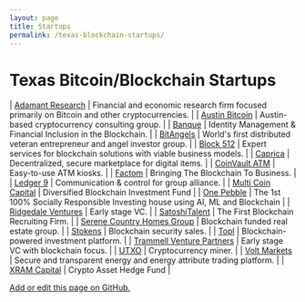 ```yaml
---
layout: page
title: Startups
permalink: /texas-blockchain-startups/
---
```


# Texas Bitcoin/Blockchain Startups

| [Adamant Research](http://www.adamantresearch.com/wp/) | Financial and economic research firm focused primarily on Bitcoin and other cryptocurrencies. |
| [Austin Bitcoin](http://austinbitcoin.com/) | Austin-based cryptocurrency consulting group. |
| [Banque](http://www.banquapp.com/) | Identity Management & Financial Inclusion in the Blockchain. |
| [BitAngels](https://angel.co/bitangels) | World's first distributed veteran entrepreneur and angel investor group. |
| [Block 512](https://block512.com/) | Expert services for blockchain solutions with viable business models. |
| [Caprica](https://angel.co/caprica) | Decentralized, secure marketplace for digital items. |
| [CoinVault ATM](http://coinvaultatm.com/) | Easy-to-use ATM kiosks. |
| [Factom](https://www.factom.com/) | Bringing The Blockchain To Business. |
| [Ledger 9](http://lejer9.com/) | Communication & control for group alliance. |
| [Multi Coin Capital](https://multicoin.capital/) | Diversified Blockchain Investment Fund |
| [One Pebble](https://www.onepebble.com/) | The 1st 100% Socially Responsible Investing house using AI, ML and Blockchain |
| [Ridgedale Ventures](http://www.ridgedaleventures.com/) | Early stage VC. |
| [SatoshiTalent](http://satoshitalent.com/) | The First Blockchain Recruiting Firm. |
| [Serene Country Homes Group](http://www.serenehomes.com/) | Blockchain funded real estate group. |
| [Stokens](https://www.stokens.com/) | Blockchain security sales. |
| [Topl](https://www.topl.co/) | Blockchain-powered investment platform. |
| [Trammell Venture Partners](http://trammell.ventures/) | Early stage VC with blockchain focus. |
| [UTXO](https://twitter.com/_utxo_) | Cryptocurrency miner. |
| [Volt Markets](https://voltmarkets.com/) | Secure and transparent energy and energy attribute trading platform. |
| [XRAM Capital](https://xram.capital/) | Crypto Asset Hedge Fund |

[Add or edit this page on GitHub.](https://github.com/jaymeh13/TexasToken/blob/master/startups.md)
